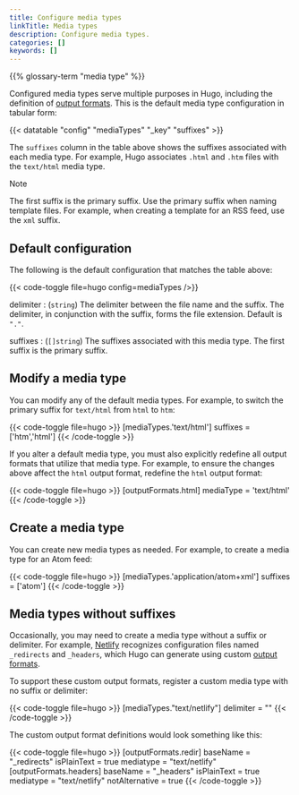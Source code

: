 ```yaml
---
title: Configure media types
linkTitle: Media types
description: Configure media types.
categories: []
keywords: []
---
```


{{% glossary-term "media type" %}}

Configured media types serve multiple purposes in Hugo, including the definition of [output formats](g). This is the default media type configuration in tabular form:

{{< datatable "config" "mediaTypes" "_key" "suffixes" >}}

The `suffixes` column in the table above shows the suffixes associated with each media type. For example, Hugo associates `.html` and `.htm` files with the `text/html` media type.

> [!note]
> The first suffix is the primary suffix. Use the primary suffix when naming template files. For example, when creating a template for an RSS feed, use the `xml` suffix.

## Default configuration

The following is the default configuration that matches the table above:

{{< code-toggle file=hugo config=mediaTypes />}}

delimiter
: (`string`) The delimiter between the file name and the suffix. The delimiter, in conjunction with the suffix, forms the file extension. Default is `"."`.

suffixes
: (`[]string`) The suffixes associated with this media type. The first suffix is the primary suffix.

## Modify a media type

You can modify any of the default media types. For example, to switch the primary suffix for `text/html` from `html` to `htm`:

{{< code-toggle file=hugo >}}
[mediaTypes.'text/html']
suffixes = ['htm','html']
{{< /code-toggle >}}

If you alter a default media type, you must also explicitly redefine all output formats that utilize that media type. For example, to ensure the changes above affect the `html` output format, redefine the `html` output format:

{{< code-toggle file=hugo >}}
[outputFormats.html]
mediaType = 'text/html'
{{< /code-toggle >}}

## Create a media type

You can create new media types as needed. For example, to create a media type for an Atom feed:

{{< code-toggle file=hugo >}}
[mediaTypes.'application/atom+xml']
suffixes = ['atom']
{{< /code-toggle >}}

## Media types without suffixes

Occasionally, you may need to create a media type without a suffix or delimiter. For example, [Netlify] recognizes configuration files named `_redirects` and `_headers`, which Hugo can generate using custom [output formats](g).

To support these custom output formats, register a custom media type with no suffix or delimiter:

{{< code-toggle file=hugo >}}
[mediaTypes."text/netlify"]
delimiter = ""
{{< /code-toggle >}}

The custom output format definitions would look something like this:

{{< code-toggle file=hugo >}}
[outputFormats.redir]
baseName    = "_redirects"
isPlainText = true
mediatype   = "text/netlify"
[outputFormats.headers]
baseName       = "_headers"
isPlainText    = true
mediatype      = "text/netlify"
notAlternative = true
{{< /code-toggle >}}

[Netlify]: https://www.netlify.com/

